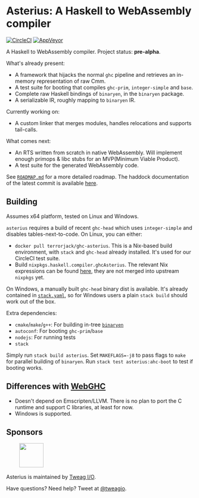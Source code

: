 # Asterius: A Haskell to WebAssembly compiler

[![CircleCI](https://circleci.com/gh/tweag/asterius/tree/master.svg?style=shield)](https://circleci.com/gh/tweag/asterius/tree/master)
[![AppVeyor](https://ci.appveyor.com/api/projects/status/github/tweag/asterius?branch=master&svg=true)](https://ci.appveyor.com/project/TerrorJack/asterius?branch=master)

A Haskell to WebAssembly compiler. Project status: **pre-alpha**.

What's already present:

* A framework that hijacks the normal `ghc` pipeline and retrieves an
  in-memory representation of raw Cmm.
* A test suite for booting that compiles `ghc-prim`, `integer-simple` and `base`.
* Complete raw Haskell bindings of `binaryen`, in the `binaryen` package.
* A serializable IR, roughly mapping to `binaryen` IR.

Currently working on:

* A custom linker that merges modules, handles relocations and supports tail-calls.

What comes next:

* An RTS written from scratch in native WebAssembly. Will implement
  enough primops & libc stubs for an MVP(Minimum Viable Product).
* A test suite for the generated WebAssembly code.

See [`ROADMAP.md`](ROADMAP.md) for a more detailed roadmap. The haddock documentation of the latest commit is available [here](https://tweag.github.io/asterius/index.html).

## Building

Assumes x64 platform, tested on Linux and Windows.

`asterius` requires a build of recent `ghc-head` which uses `integer-simple` and disables tables-next-to-code. On Linux, you can either:

* `docker pull terrorjack/ghc-asterius`. This is a Nix-based build environment, with `stack` and `ghc-head` already installed. It's used for our CircleCI test suite.
* Build `nixpkgs.haskell.compiler.ghcAsterius`. The relevant Nix expressions can be found [here](https://github.com/TerrorJack/nixpkgs/tree/wip-ghc-asterius), they are not merged into upstream `nixpkgs` yet.

On Windows, a manually built `ghc-head` binary dist is available. It's already contained in [`stack.yaml`](stack.yaml), so for Windows users a plain `stack build` should work out of the box.

Extra dependencies:

* `cmake`/`make`/`g++`: For building in-tree [`binaryen`](https://github.com/WebAssembly/binaryen)
* `autoconf`: For booting `ghc-prim`/`base`
* `nodejs`: For running tests
* `stack`

Simply run `stack build asterius`. Set `MAKEFLAGS=-j8` to pass flags to `make` for parallel building of `binaryen`. Run `stack test asterius:ahc-boot` to test if booting works.

## Differences with [WebGHC](https://webghc.github.io/)

* Doesn't depend on Emscripten/LLVM. There is no plan to port the C runtime and support C libraries, at least for now.
* Windows is supported.

## Sponsors

&nbsp;&nbsp;&nbsp;&nbsp;&nbsp;&nbsp;&nbsp;&nbsp;
[<img src="https://www.tweag.io/img/tweag-med.png" height="65">](http://tweag.io)

Asterius is maintained by [Tweag I/O](http://tweag.io/).

Have questions? Need help? Tweet at
[@tweagio](http://twitter.com/tweagio).
